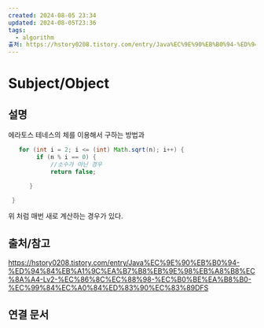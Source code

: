 ```yaml
---
created: 2024-08-05 23:34
updated: 2024-08-05T23:36
tags:
  - algorithm
출처: https://hstory0208.tistory.com/entry/Java%EC%9E%90%EB%B0%94-%ED%94%84%EB%A1%9C%EA%B7%B8%EB%9E%98%EB%A8%B8%EC%8A%A4-Lv2-%EC%86%8C%EC%88%98-%EC%B0%BE%EA%B8%B0-%EC%99%84%EC%A0%84%ED%83%90%EC%83%89DFS
---
```

# Subject/Object 

## 설명
에라토스 테네스의 체를 이용해서 구하는 방법과

``` java
   for (int i = 2; i <= (int) Math.sqrt(n); i++) {
        if (n % i == 0) {
			//소수가 아닌 경우
	        return false;

      }

 }

```
위 처럼 매번 새로 계산하는 경우가 있다. 

## 출처/참고
https://hstory0208.tistory.com/entry/Java%EC%9E%90%EB%B0%94-%ED%94%84%EB%A1%9C%EA%B7%B8%EB%9E%98%EB%A8%B8%EC%8A%A4-Lv2-%EC%86%8C%EC%88%98-%EC%B0%BE%EA%B8%B0-%EC%99%84%EC%A0%84%ED%83%90%EC%83%89DFS
## 연결 문서

